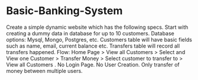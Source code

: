 # Basic-Banking-System

Create a simple dynamic website which has the following specs.
Start with creating a dummy data in database for up to 10 customers. Database options: Mysql, Mongo, Postgres, etc. Customers table will have basic fields such as name, email, current balance etc. Transfers table will record all transfers happened.
Flow: Home Page > View all Customers > Select and View one Customer > Transfer Money > Select customer to transfer to > View all Customers . 
No Login Page. No User Creation. Only transfer of money between multiple users. 
